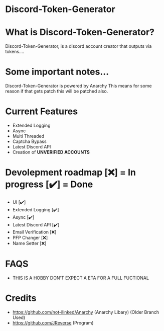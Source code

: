 # Discord-Token-Generator

# What is Discord-Token-Generator?
Discord-Token-Generator, is a discord account creator that outputs via tokens....

# Some important notes...
Discord-Token-Generator is powered by Anarchy This means for some reason if that gets patch this will be patched also.

# Current Features
- Extended Logging
- Async
- Multi Threaded
- Captcha Bypass
- Latest Discord API
- Creation of **UNVERIFIED ACCOUNTS**

# Devolepment roadmap [❌] = In progress [✔️] = Done
- UI [✔️]
- Extended Logging [✔️]
- Async [✔️]
- Latest Discord API [✔️]
- Email Verification [❌]
- PFP Changer [❌]
- Name Setter [❌]

# FAQS
- THIS IS A HOBBY DON'T EXPECT A ETA FOR A FULL FUCTIONAL

# Credits
- https://github.com/not-ilinked/Anarchy (Anarchy Libary) (Older Branch Used)
- https://github.com/JReverse (Program)
